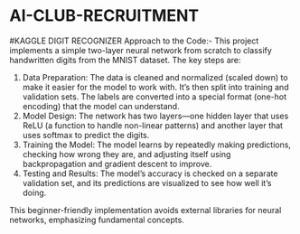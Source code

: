 # AI-CLUB-RECRUITMENT
#KAGGLE DIGIT RECOGNIZER
Approach to the Code:-
This project implements a simple two-layer neural network from scratch to classify handwritten digits from the MNIST dataset. The key steps are:
1.	Data Preparation: The data is cleaned and normalized (scaled down) to make it easier for the model to work with. It’s then split into training and validation 
    sets. The labels are converted into a special format (one-hot encoding) that the model can understand.
2.	Model Design: The network has two layers—one hidden layer that uses ReLU (a function to handle non-linear patterns) and another layer that uses softmax to 
    predict the digits.
3.	Training the Model: The model learns by repeatedly making predictions, checking how wrong they are, and adjusting itself using backpropagation and gradient 
    descent to improve.
4.	Testing and Results: The model’s accuracy is checked on a separate validation set, and its predictions are visualized to see how well it’s doing.

This beginner-friendly implementation avoids external libraries for neural networks, emphasizing fundamental concepts.
